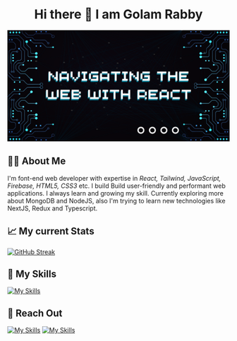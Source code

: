<h1 align='center'>Hi there 👋 I am Golam Rabby</h1>

![The San Juan Mountains are beautiful!](https://raw.githubusercontent.com/rabby4/rabby4/main/images/banner.png "San Juan Mountains")

## 🙋‍♂️ About Me

I'm font-end web developer with expertise in _React, Tailwind, JavaScript, Firebase, HTML5, CSS3_ etc. I build Build user-friendly and performant web applications. I always learn and growing my skill. Currently exploring more about MongoDB and NodeJS, also I'm trying to learn new technologies like NextJS, Redux and Typescript.

## 📈 My current Stats

[![GitHub Streak](https://github-readme-streak-stats.herokuapp.com?user=rabby4&theme=react&hide_border=true&date_format=j%20M%5B%20Y%5D&background=00000075)](https://git.io/streak-stats)

## 🥇 My Skills

[![My Skills](https://skillicons.dev/icons?i=react,js,tailwind,bootstrap,html,materialui,css,mongodb,vite,firebase,nodejs,figma&theme=dark)]()

## 📩 Reach Out

[![My Skills](https://skillicons.dev/icons?i=linkedin&theme=dark)](https://www.linkedin.com/in/developer-rabby)
[![My Skills](https://skillicons.dev/icons?i=twitter&theme=dark)](https://twitter.com/DeveloperRabby)
